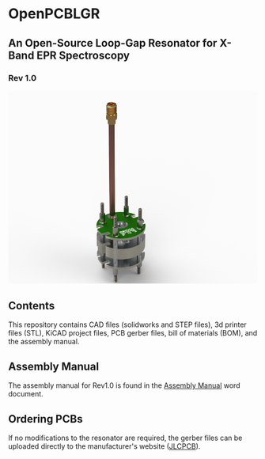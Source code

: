 # OpenPCBLGR
## An Open-Source Loop-Gap Resonator for X-Band EPR Spectroscopy
### Rev 1.0

![OpenPCBLGR Resonator](Manual/RESONATOR_72dpi.png)

## Contents
This repository contains CAD files (solidworks and STEP files), 3d printer files (STL), KiCAD project files, 
PCB gerber files, bill of materials (BOM), and the assembly manual.

## Assembly Manual
The assembly manual for Rev1.0 is found in the [Assembly Manual](Manual/PCB%20LGR%20Assembly%20Instructions%20Rev1.0.docx) word document.

## Ordering PCBs
If no modifications to the resonator are required, the gerber files can be uploaded directly to the manufacturer's website ([JLCPCB](https://jlcpcb.com/)).


 


